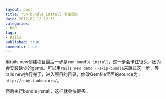 ```yaml
---
layout: post
title: run bundle install 卡住很久
date: 2012-02-12 12:35
categories:
- RoR
tags:
- Rails
published: true
comments: true
---
```

用rails new创建项目最后一步是`run bundle install`，这一步会卡住很久，因为会安装缺少的gems。可以用`rails new demo --skip-bundle`来跳过这一步，等rails new执行完了，进入项目的目录，修改Gemfile里面的source为：
`http://ruby.taoboa.org/`。

然后执行bundle install，这样就会快很多。
